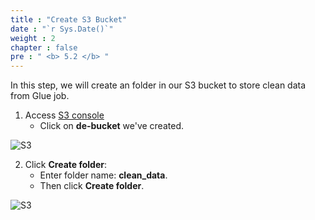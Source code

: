 ```yaml
---
title : "Create S3 Bucket"
date : "`r Sys.Date()`"
weight : 2
chapter : false
pre : " <b> 5.2 </b> "
---
```



In this step, we will create an folder in our S3 bucket to store clean data from Glue job.

1. Access [S3 console](https://s3.console.aws.amazon.com/s3/home)
    + Click on **de-bucket** we've created.

![S3](../images/5.dataprocess/04-s3_bucket.png)

2. Click **Create folder**:
    + Enter folder name: **clean_data**.
    + Then click **Create folder**.

![S3](../images/5.dataprocess/05-enter_folder_name.png)